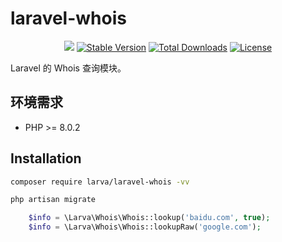 # laravel-whois

<p align="center">
    <a href="https://github.com/larvatecn/laravel-whois/actions/workflows/php.yml"><img src="https://github.com/larvatecn/laravel-whois/actions/workflows/php.yml/badge.svg"></a>
    <a href="https://packagist.org/packages/larva/laravel-whois"><img src="https://poser.pugx.org/larva/laravel-whois/v/stable" alt="Stable Version"></a>
    <a href="https://packagist.org/packages/larva/laravel-whois"><img src="https://poser.pugx.org/larva/laravel-whois/downloads" alt="Total Downloads"></a>
    <a href="https://packagist.org/packages/larva/laravel-whois"><img src="https://poser.pugx.org/larva/laravel-whois/license" alt="License"></a>
</p>

Laravel 的 Whois 查询模块。


## 环境需求

- PHP >= 8.0.2

## Installation

```bash
composer require larva/laravel-whois -vv
```

```bash
php artisan migrate
```

```php
    $info = \Larva\Whois\Whois::lookup('baidu.com', true);
    $info = \Larva\Whois\Whois::lookupRaw('google.com');
```
